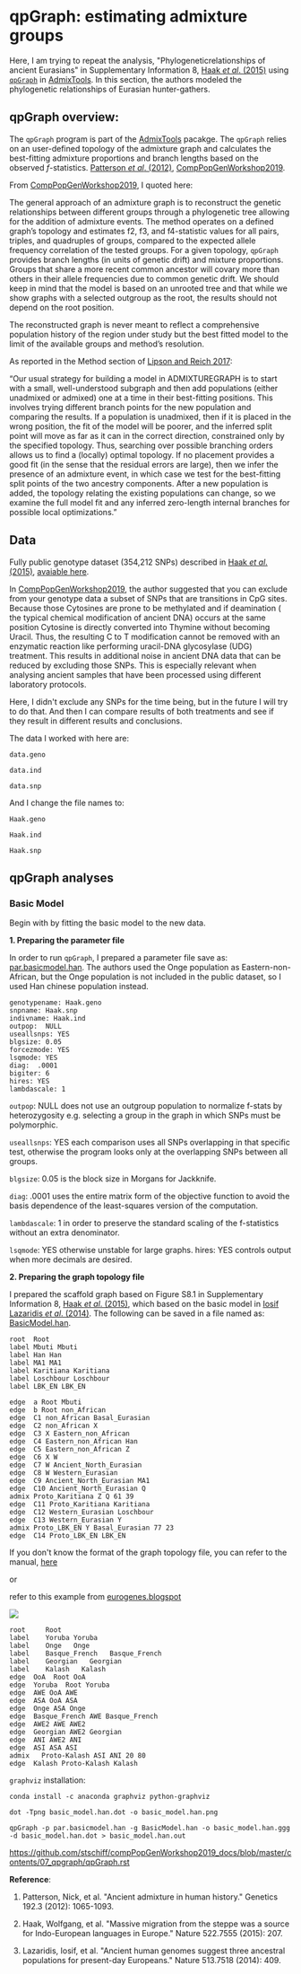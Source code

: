 # qpGraph: estimating admixture groups

Here, I am trying to repeat the analysis, "Phylogeneticrelationships of ancient Eurasians" in Supplementary Information 8, [Haak *et al*. (2015)](https://www.nature.com/articles/nature14317) using [```qpGraph```](https://github.com/DReichLab/AdmixTools/blob/master/README.QPGRAPH) in [AdmixTools](https://github.com/DReichLab/AdmixTools). In this section, the authors modeled the phylogenetic relationships of Eurasian hunter-gathers.

## qpGraph overview:

The ```qpGraph``` program is part of the [AdmixTools](https://github.com/DReichLab/AdmixTools) pacakge. The ```qpGraph``` relies on an user-defined topology of the admixture graph and calculates the best-fitting admixture proportions and branch lengths based on the observed *f*-statistics. [Patterson *et al*. (2012)](https://www.genetics.org/content/192/3/1065.short), [CompPopGenWorkshop2019](https://github.com/stschiff/compPopGenWorkshop2019_docs/blob/master/contents/07_qpgraph/qpGraph.rst).

From [CompPopGenWorkshop2019](https://github.com/stschiff/compPopGenWorkshop2019_docs/blob/master/contents/07_qpgraph/qpGraph.rst), I quoted here:

The general approach of an admixture graph is to reconstruct the genetic relationships between different groups through a phylogenetic tree allowing for the addition of admixture events. The method operates on a defined graph’s topology and estimates f2, f3, and f4-statistic values for all pairs, triples, and quadruples of groups, compared to the expected allele frequency correlation of the tested groups. For a given topology, ```qpGraph``` provides branch lengths (in units of genetic drift) and mixture proportions. Groups that share a more recent common ancestor will covary more than others in their allele frequencies due to common genetic drift. We should keep in mind that the model is based on an unrooted tree and that while we show graphs with a selected outgroup as the root, the results should not depend on the root position.


The reconstructed graph is never meant to reflect a comprehensive population history of the region under study but the best fitted model to the limit of the available groups and method’s resolution.

As reported in the Method section of [Lipson and Reich 2017](https://academic.oup.com/mbe/article/34/4/889/2838774):

“Our usual strategy for building a model in ADMIXTUREGRAPH is to start with a small, well-understood subgraph and then add populations (either unadmixed or admixed) one at a time in their best-fitting positions. This involves trying different branch points for the new population and comparing the results. If a population is unadmixed, then if it is placed in the wrong position, the fit of the model will be poorer, and the inferred split point will move as far as it can in the correct direction, constrained only by the specified topology. Thus, searching over possible branching orders allows us to find a (locally) optimal topology. If no placement provides a good fit (in the sense that the residual errors are large), then we infer the presence of an admixture event, in which case we test for the best-fitting split points of the two ancestry components. After a new population is added, the topology relating the existing populations can change, so we examine the full model fit and any inferred zero-length internal branches for possible local optimizations.”


## Data

Fully public genotype dataset (354,212 SNPs) described in [Haak *et al*. (2015)](https://www.nature.com/articles/nature14317), [avaiable here](https://reich.hms.harvard.edu/datasets).


In [CompPopGenWorkshop2019](https://github.com/stschiff/compPopGenWorkshop2019_docs/blob/master/contents/07_qpgraph/qpGraph.rst), the author suggested that you can exclude from your genotype data a subset of SNPs that are transitions in CpG sites. Because those Cytosines are prone to be methylated and if deamination ( the typical chemical modification of ancient DNA) occurs at the same position Cytosine is directly converted into Thymine without becoming Uracil. Thus, the resulting C to T modification cannot be removed with an enzymatic reaction like performing uracil-DNA glycosylase (UDG) treatment. This results in additional noise in ancient DNA data that can be reduced by excluding those SNPs. This is especially relevant when analysing ancient samples that have been processed using different laboratory protocols.


Here, I didn't exclude any SNPs for the time being, but in the future I will try to do that. And then I can compare results of both treatments and see if they result in different results and conclusions.


The data I worked with here are:

```
data.geno

data.ind

data.snp

```
And I change the file names to:

```
Haak.geno

Haak.ind

Haak.snp
```

## qpGraph analyses

### Basic Model

Begin with by fitting the basic model to the new data.

**1. Preparing the parameter file**

In order to run ```qpGraph```, I prepared a parameter file save as: [par.basicmodel.han](data/par.basicmodel.han). The authors used the Onge population as Eastern-non-African, but the Onge population is not included in the public dataset, so I used Han chinese population instead.

```
genotypename: Haak.geno
snpname: Haak.snp
indivname: Haak.ind
outpop:  NULL
useallsnps: YES
blgsize: 0.05
forcezmode: YES
lsqmode: YES
diag:  .0001
bigiter: 6
hires: YES
lambdascale: 1
```

```outpop```: NULL does not use an outgroup population to normalize f-stats by heterozygosity e.g. selecting a group in the graph in which SNPs must be polymorphic. 

```useallsnps```: YES each comparison uses all SNPs overlapping in that specific test, otherwise the program looks only at the overlapping SNPs between all groups. 

```blgsize```: 0.05 is the block size in Morgans for Jackknife. 

```diag```: .0001 uses the entire matrix form of the objective function to avoid the basis dependence of the least-squares version of the computation. 

```lambdascale```: 1 in order to preserve the standard scaling of the f-statistics without an extra denominator. 

```lsqmode```: YES otherwise unstable for large graphs. hires: YES controls output when more decimals are desired.

**2. Preparing the graph topology file**


I prepared the scaffold graph based on Figure S8.1 in Supplementary Information 8, [Haak *et al*. (2015)](https://www.nature.com/articles/nature14317), which based on the basic model in [Iosif Lazaridis *et al*. (2014)](https://www.nature.com/articles/nature13673). The following can be saved in a file named as: [BasicModel.han](data/BasicModel.han).

```
root  Root
label Mbuti Mbuti
label Han Han
label MA1 MA1
label Karitiana Karitiana
label Loschbour Loschbour
label LBK_EN LBK_EN

edge  a Root Mbuti
edge  b Root non_African
edge  C1 non_African Basal_Eurasian
edge  C2 non_African X
edge  C3 X Eastern_non_African
edge  C4 Eastern_non_African Han
edge  C5 Eastern_non_African Z
edge  C6 X W
edge  C7 W Ancient_North_Eurasian
edge  C8 W Western_Eurasian
edge  C9 Ancient_North_Eurasian MA1
edge  C10 Ancient_North_Eurasian Q
admix Proto_Karitiana Z Q 61 39
edge  C11 Proto_Karitiana Karitiana
edge  C12 Western_Eurasian Loschbour
edge  C13 Western_Eurasian Y
admix Proto_LBK_EN Y Basal_Eurasian 77 23
edge  C14 Proto_LBK_EN LBK_EN
```

If you don't know the format of the graph topology file, you can refer to the manual, [here](https://github.com/DReichLab/AdmixTools/blob/master/examples.qpGraph/gr1triv)

or 

refer to this example from [eurogenes.blogspot](http://eurogenes.blogspot.com/2017/06/qpgraph-open-thread.html)


![](images/qpGraph_Kalash.png)

```
root     Root
label    Yoruba Yoruba
label    Onge   Onge      
label    Basque_French   Basque_French    
label    Georgian   Georgian   
label    Kalash   Kalash
edge  OoA  Root OoA  
edge  Yoruba  Root Yoruba
edge  AWE OoA AWE
edge  ASA OoA ASA
edge  Onge ASA Onge
edge  Basque_French AWE Basque_French
edge  AWE2 AWE AWE2
edge  Georgian AWE2 Georgian
edge  ANI AWE2 ANI
edge  ASI ASA ASI
admix   Proto-Kalash ASI ANI 20 80
edge  Kalash Proto-Kalash Kalash
```




```graphviz``` installation:

```
conda install -c anaconda graphviz python-graphviz
```


```
dot -Tpng basic_model.han.dot -o basic_model.han.png
```


```
qpGraph -p par.basicmodel.han -g BasicModel.han -o basic_model.han.ggg -d basic_model.han.dot > basic_model.han.out
```








https://github.com/stschiff/compPopGenWorkshop2019_docs/blob/master/contents/07_qpgraph/qpGraph.rst



**Reference**:
1. Patterson, Nick, et al. "Ancient admixture in human history." Genetics 192.3 (2012): 1065-1093.

2. Haak, Wolfgang, et al. "Massive migration from the steppe was a source for Indo-European languages in Europe." Nature 522.7555 (2015): 207.

3. Lazaridis, Iosif, et al. "Ancient human genomes suggest three ancestral populations for present-day Europeans." Nature 513.7518 (2014): 409.
